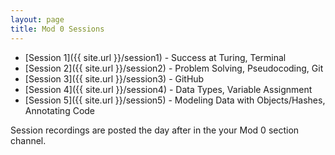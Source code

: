 ```yaml
---
layout: page
title: Mod 0 Sessions
---
```


* [Session 1]({{ site.url }}/session1) - Success at Turing, Terminal
* [Session 2]({{ site.url }}/session2) - Problem Solving, Pseudocoding, Git
* [Session 3]({{ site.url }}/session3) - GitHub
* [Session 4]({{ site.url }}/session4) - Data Types, Variable Assignment
* [Session 5]({{ site.url }}/session5) - Modeling Data with Objects/Hashes, Annotating Code

Session recordings are posted the day after in the your Mod 0 section channel.

